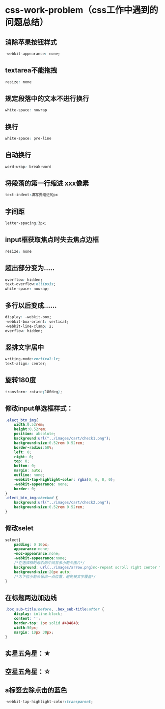 # css-work-problem（css工作中遇到的问题总结）
## 消除苹果按钮样式
```css
-webkit-appearance: none;
```
## textarea不能拖拽
```css
resize: none
```
## 规定段落中的文本不进行换行
```css
white-space: nowrap 
```
## 换行
```css
white-space: pre-line
```
## 自动换行
```css
word-wrap: break-word
```
## 将段落的第一行缩进 xxx像素
```css
text-indent:填写要缩进的px
```
## 字间距
```css
letter-spacing:3px;   
```
## input框获取焦点时失去焦点边框
```css
resize: none
```
## 超出部分变为.....
```css
overflow: hidden;
text-overflow:ellipsis;
white-space: nowrap;
```
## 多行以后变成......
```css
display: -webkit-box;  
-webkit-box-orient: vertical;
-webkit-line-clamp: 2;
overflow: hidden;
```
## 竖排文字居中
```css
writing-mode:vertical-lr;
text-align: center;
```
## 旋转180度
```css
transform: rotate(180deg);  
```
## 修改input单选框样式：
```css
.elect_btn_img{
    width:0.52rem;
    height:0.52rem;
    position: absolute;
    background:url("../images/cart/check1.png");
    background-size:0.52rem 0.52rem;
    border-radius:50%;
    left: 0;
    right: 0;
    top: 0;
    bottom: 0;
    margin: auto;
    outline: none;
    -webkit-tap-highlight-color: rgba(0, 0, 0, 0);
    -webkit-appearance: none;
    border: 0;
}
.elect_btn_img:checked {
    background:url("../images/cart/check2.png");
    background-size:0.52rem 0.52rem;
}
```
## 修改selet
```css
select{
    padding: 0 10px;
    appearance:none;
    -moz-appearance:none;
    -webkit-appearance:none;
    /*在选择框的最右侧中间显示小箭头图片*/
    background: url(../images/arrow.png)no-repeat scroll right center transparent;
    background-size:20px auto;
    /*为下拉小箭头留出一点位置，避免被文字覆盖*/
}
```
## 在标题两边加边线
```css
.box_sub-title:before, .box_sub-title:after {
    display: inline-block;
    content: '';
    border-top: 1px solid #484848;
    width:50px;
    margin: 10px 30px;
}
```
## 实星五角星：&starf;
## 空星五角星：&star;
## a标签去除点击的蓝色
```css
-webkit-tap-highlight-color:transparent;
```
